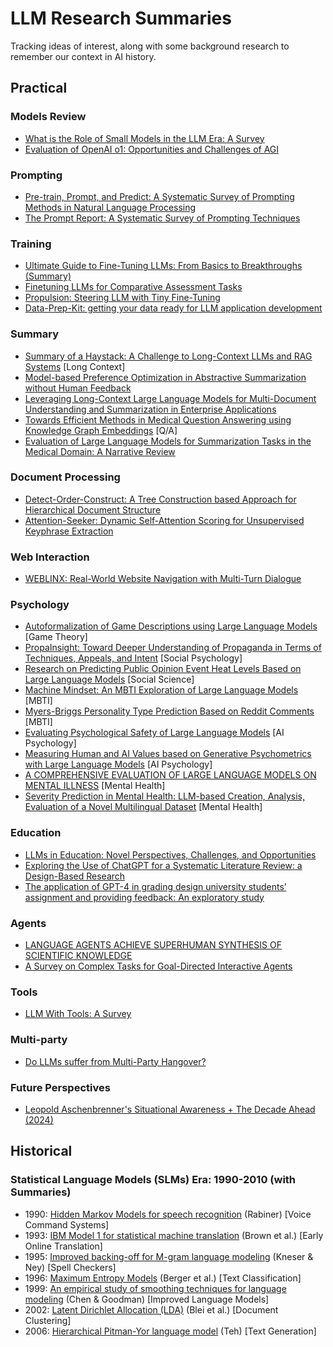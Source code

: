 # LLM Research Summaries

Tracking ideas of interest, along with some background research to remember our context in AI history.

## Practical
### Models Review
- [What is the Role of Small Models in the LLM Era: A Survey](small-models_survey.md)
- [Evaluation of OpenAI o1: Opportunities and Challenges of AGI](evaluation-o1-towards-agi-oportunities-challenges.md)

### Prompting
- [Pre-train, Prompt, and Predict: A Systematic Survey of Prompting Methods in Natural Language Processing](prompt-based-learning.md)
- [The Prompt Report: A Systematic Survey of Prompting Techniques](prompt-techniques_survey.md)

### Training
- [Ultimate Guide to Fine-Tuning LLMs: From Basics to Breakthroughs (Summary)](ultimate-guide-fine-tuning-llm_parthasarathy.md)
- [Finetuning LLMs for Comparative Assessment Tasks](Comparative-Assesment.md)
- [Propulsion: Steering LLM with Tiny Fine-Tuning](propultion-tiny-finetune.md)
- [Data-Prep-Kit: getting your data ready for LLM application development](data-prep-kit.md)

### Summary
- [Summary of a Haystack: A Challenge to Long-Context LLMs and RAG Systems](summary-of-a-haystack.md) [Long Context]
- [Model-based Preference Optimization in Abstractive Summarization without Human Feedback](Model-based-Preference-Optimization-in-Abstractive-Summarization-without-Human-Feedback.md)
- [Leveraging Long-Context Large Language Models for Multi-Document Understanding and Summarization in Enterprise Applications](Multi-Document-Understanding-and-Summarization-Enterprise-Applications.md)
- [Towards Efficient Methods in Medical Question Answering using Knowledge Graph Embeddings](efficient-medical-qa.md) [Q/A]
- [Evaluation of Large Language Models for Summarization Tasks in the Medical Domain: A Narrative Review](Evaluation-LLM-Summarization-Tasks-in-the-Medical-Domain.md)

### Document Processing
- [Detect-Order-Construct: A Tree Construction based Approach for Hierarchical Document Structure](detect-order-construct.md)
- [Attention-Seeker: Dynamic Self-Attention Scoring for Unsupervised Keyphrase Extraction](Attention-Seeker_Unsupervised-Keyphrase-Extraction.md)

### Web Interaction
- [WEBLINX: Real-World Website Navigation with Multi-Turn Dialogue](WEBLINX_Website-Navigation-Multi-Turn-Dialogue.md)

### Psychology
- [Autoformalization of Game Descriptions using Large Language Models](autoformalize-game-descriptions.md) [Game Theory]
- [PropaInsight: Toward Deeper Understanding of Propaganda in Terms of Techniques, Appeals, and Intent](PropaInsight-Toward-Deeper-Understanding-of-Propaganda.md) [Social Psychology]
- [Research on Predicting Public Opinion Event Heat Levels Based on Large Language Models](predict-public-opinion.md) [Social Science]
- [Machine Mindset: An MBTI Exploration of Large Language Models](Machine-Mindset_MBTI.md) [MBTI]
- [Myers-Briggs Personality Type Prediction Based on Reddit Comments](Personality_Prediction_Based_on_Reddit_Comments.md) [MBTI]
- [Evaluating Psychological Safety of Large Language Models](Evaluating-Psychological-Safety-of-Large-Language-Models.md) [AI Psychology]
- [Measuring Human and AI Values based on Generative Psychometrics with Large Language Models](measuring-values_human-ai.md) [AI Psychology]
- [A COMPREHENSIVE EVALUATION OF LARGE LANGUAGE MODELS ON MENTAL ILLNESS](mental-health-llm-survey.md) [Mental Health]
- [Severity Prediction in Mental Health: LLM-based Creation, Analysis, Evaluation of a Novel Multilingual Dataset](Severity-Prediction-in-Mental-Health.md) [Mental Health]

### Education
- [LLMs in Education: Novel Perspectives, Challenges, and Opportunities](LLMs-in-Education_Review.md)
- [Exploring the Use of ChatGPT for a Systematic Literature Review: a Design-Based Research](Exploring-the-Use-of-ChatGPT-for-a-Systematic-Literature-Review.md)
- [The application of GPT-4 in grading design university students’ assignment and providing feedback: An exploratory study](ggrading-design-university-assignment_feedback.md)

### Agents
- [LANGUAGE AGENTS ACHIEVE SUPERHUMAN SYNTHESIS OF SCIENTIFIC KNOWLEDGE](Language_Agents_Science.md)
- [A Survey on Complex Tasks for Goal-Directed Interactive Agents](Survey-on-Complex-Tasks-for-Goal-Directed-Interactive-Agents.md)

### Tools
- [LLM With Tools: A Survey](llm-with-tools.md)

### Multi-party 
- [Do LLMs suffer from Multi-Party Hangover?](Do-LLMs-suffer-from-Multi-Party-Hangover.md)

### Future Perspectives
- [Leopold Aschenbrenner's Situational Awareness + The Decade Ahead (2024)](situational-awareness_leopold-aschenbrenner.md)

## Historical
### Statistical Language Models (SLMs) Era: 1990-2010 (with Summaries)
- 1990: [Hidden Markov Models for speech recognition](history/SLM_Hidden-Markov-Models-for-Speech-Recognition.md) (Rabiner) [Voice Command Systems]    
- 1993: [IBM Model 1 for statistical machine translation](history/SLM_Mathematics-of-Statistical-Machine-Translation.md) (Brown et al.) [Early Online Translation]    
- 1995: [Improved backing-off for M-gram language modeling](history/SLM_IMPROVED-BACKING-OFF-FOR-M-GRAM-LANGUAGE-MODELING.md) (Kneser & Ney) [Spell Checkers]    
- 1996: [Maximum Entropy Models](history/SLM_Maximum-Entropy-Approach-NLP.md) (Berger et al.) [Text Classification]    
- 1999: [An empirical study of smoothing techniques for language modeling](history/SLM_empirical-study-of-smoothing-techniques-for-language-modeling.md) (Chen & Goodman) [Improved Language Models]    
- 2002: [Latent Dirichlet Allocation (LDA)](history/SLM_Latent-Dirichlet-Allocation.md) (Blei et al.) [Document Clustering]    
- 2006: [Hierarchical Pitman-Yor language model](history/SLM_A-Hierarchical-Bayesian-Language-Model-based-on-Pitman-Yor-Processes.md) (Teh) [Text Generation]
